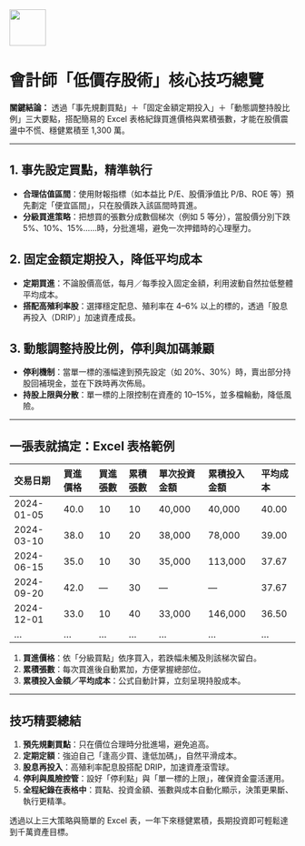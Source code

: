 <img src="https://r2cdn.perplexity.ai/pplx-full-logo-primary-dark%402x.png" style="height:64px;margin-right:32px"/>

# 會計師「低價存股術」核心技巧總覽

**關鍵結論：**
透過「事先規劃買點」＋「固定金額定期投入」＋「動態調整持股比例」三大要點，搭配簡易的 Excel 表格紀錄買進價格與累積張數，才能在股價震盪中不慌、穩健累積至 1,300 萬。

***

## 1. 事先設定買點，精準執行

- **合理估值區間**：使用財報指標（如本益比 P/E、股價淨值比 P/B、ROE 等）預先劃定「便宜區間」，只在股價跌入該區間時買進。
- **分級買進策略**：把想買的張數分成數個梯次（例如 5 等分），當股價分別下跌 5%、10%、15%……時，分批進場，避免一次押錯時的心理壓力。


## 2. 固定金額定期投入，降低平均成本

- **定期買進**：不論股價高低，每月／每季投入固定金額，利用波動自然拉低整體平均成本。
- **搭配高殖利率股**：選擇穩定配息、殖利率在 4–6% 以上的標的，透過「股息再投入（DRIP）」加速資產成長。


## 3. 動態調整持股比例，停利與加碼兼顧

- **停利機制**：當單一標的漲幅達到預先設定（如 20%、30%）時，賣出部分持股回補現金，並在下跌時再次佈局。
- **持股上限與分散**：單一標的上限控制在資產的 10–15%，並多檔輪動，降低風險。

***

## 一張表就搞定：Excel 表格範例

| 交易日期 | 買進價格 | 買進張數 | 累積張數 | 單次投資金額 | 累積投入金額 | 平均成本 |
| :-- | :-- | :-- | :-- | :-- | :-- | :-- |
| 2024-01-05 | 40.0 | 10 | 10 | 40,000 | 40,000 | 40.00 |
| 2024-03-10 | 38.0 | 10 | 20 | 38,000 | 78,000 | 39.00 |
| 2024-06-15 | 35.0 | 10 | 30 | 35,000 | 113,000 | 37.67 |
| 2024-09-20 | 42.0 | — | 30 | — | — | 37.67 |
| 2024-12-01 | 33.0 | 10 | 40 | 33,000 | 146,000 | 36.50 |
| … | … | … | … | … | … | … |

1. **買進價格**：依「分級買點」依序買入，若跌幅未觸及則該梯次留白。
2. **累積張數**：每次買進後自動累加，方便掌握總部位。
3. **累積投入金額／平均成本**：公式自動計算，立刻呈現持股成本。

***

## 技巧精要總結

1. **預先規劃買點**：只在價位合理時分批進場，避免追高。
2. **定期定額**：強迫自己「逢高少買、逢低加碼」，自然平滑成本。
3. **股息再投入**：高殖利率配息股搭配 DRIP，加速資產滾雪球。
4. **停利與風險控管**：設好「停利點」與「單一標的上限」，確保資金靈活運用。
5. **全程紀錄在表格中**：買點、投資金額、張數與成本自動化顯示，決策更果斷、執行更精準。

透過以上三大策略與簡單的 Excel 表，一年下來穩健累積，長期投資即可輕鬆達到千萬資產目標。

